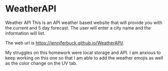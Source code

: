 # WeatherAPI
Weather API
This is an API weather based website that will provide you with the current and 5 day forecast.  The user will enter a city name and the information will list.

The web url is https://jenniferbuck.github.io/WeatherAPI/.

My struggles on this homework were local storage and API.  I am anxious to keep working on this one so that I am able to add the weather emojis as well as the color change on the UV tab.  



